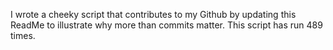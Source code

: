 I wrote a cheeky script that contributes to my Github by updating this ReadMe to illustrate why more than commits matter. This script has run 489 times.